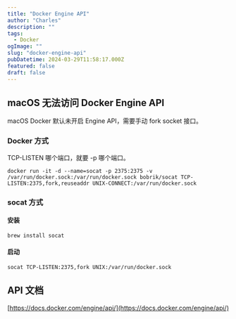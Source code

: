 ```yaml
---
title: "Docker Engine API"
author: "Charles"
description: ""
tags:
  - Docker
ogImage: ""
slug: "docker-engine-api"
pubDatetime: 2024-03-29T11:58:17.000Z
featured: false
draft: false
---
```


## macOS 无法访问 Docker Engine API
macOS Docker 默认未开启 Engine API，需要手动 fork socket 接口。

### Docker 方式
TCP-LISTEN 哪个端口，就要 -p 哪个端口。
```
docker run -it -d --name=socat -p 2375:2375 -v /var/run/docker.sock:/var/run/docker.sock bobrik/socat TCP-LISTEN:2375,fork,reuseaddr UNIX-CONNECT:/var/run/docker.sock
```

### socat 方式

#### 安装
```
brew install socat
```

#### 启动
```
socat TCP-LISTEN:2375,fork UNIX:/var/run/docker.sock
```

## API 文档
[https://docs.docker.com/engine/api/](https://docs.docker.com/engine/api/)